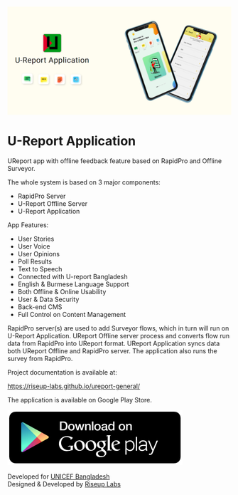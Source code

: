 <img src="screenshot_1.png">

# U-Report Application
UReport app with offline feedback feature based on RapidPro and Offline Surveyor.

The whole system is based on 3 major components:
* RapidPro Server
* U-Report Offline Server
* U-Report Application

App Features:
* User Stories
* User Voice
* User Opinions
* Poll Results
* Text to Speech
* Connected with U-report Bangladesh
* English & Burmese Language Support
* Both Offline & Online Usability
* User & Data Security
* Back-end CMS
* Full Control on Content Management

RapidPro server(s) are used to add Surveyor flows, which in turn will run on U-Report Application. UReport Offline server process and converts flow run data from RapidPro into UReport format. UReport Application syncs data both UReport Offline and RapidPro server. The application also runs the survey from RapidPro.

Project documentation is available at:

<a href="https://riseup-labs.github.io/ureport-general/">https://riseup-labs.github.io/ureport-general/</a>

The application is available on Google Play Store.

<a href="https://play.google.com/store/apps/details?id=com.riseuplabs.ureport.general" target="_blank"><img src="google-play-en@2x.png"></a>

Developed for <a href="https://www.unicef.org/bangladesh/" target="_blank">UNICEF Bangladesh</a><br>
Designed & Developed by <a href="https://riseuplabs.com" target="_blank">Riseup Labs</a>